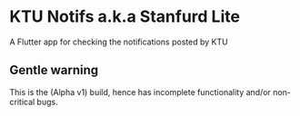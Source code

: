 # KTU Notifs a.k.a Stanfurd Lite

A Flutter app for checking the notifications posted by KTU

## Gentle warning

This is the (Alpha v1) build, hence has incomplete functionality and/or non-critical bugs.
